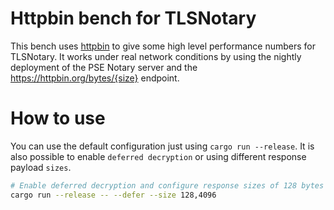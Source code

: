 # Httpbin bench for TLSNotary

This bench uses [httpbin](https://httpbin.org) to give some high level
performance numbers for TLSNotary. It works under real network conditions by
using the nightly deployment of the PSE Notary server and the
<https://httpbin.org/bytes/{size}> endpoint.

# How to use
You can use the default configuration just using `cargo run --release`. It is
also possible to enable `deferred decryption` or using different response
payload `sizes`.

```bash
# Enable deferred decryption and configure response sizes of 128 bytes and 4kb.
cargo run --release -- --defer --size 128,4096
```
